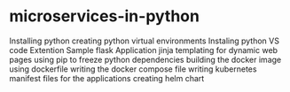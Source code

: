 # microservices-in-python

Installing python
creating python virtual environments
Instaling python VS code Extention
Sample flask Application
jinja templating for dynamic web pages
using pip to freeze python dependencies
building the docker image using dockerfile
writing the docker compose file
writing kubernetes manifest files for the applications
creating helm chart
